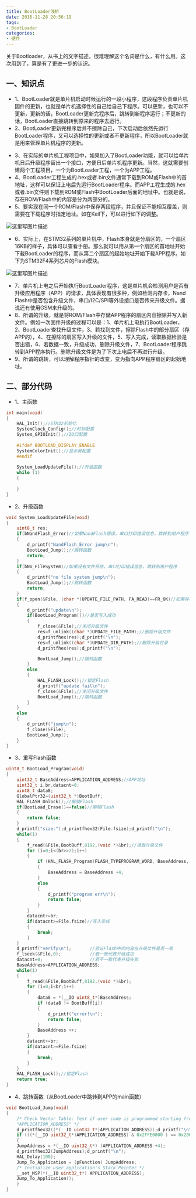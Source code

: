 ```yaml
---
title: BootLoader浅析
date: 2016-11-28 20:56:19
tags:
- BootLoader
categories:
- 硬件
---
```


关于Bootloader，从书上的文字描述，很难理解这个名词是什么，有什么用。这次用到了，算是有了更进一步的认识。

## 一、知识点
- 1、BootLoader就是单片机启动时候运行的一段小程序，这段程序负责单片机固件的更新，也就是单片机选择性的自己给自己下程序。可以更新，也可以不更新，更新的话，BootLoader更新完程序后，跳转到新程序运行；不更新的话，BootLoader直接跳转到原来的程序去运行。
- 2、BootLoader更新完程序后并不擦除自己，下次启动后依然先运行BootLoader程序，又可以选择性的更新或者不更新程序，所以BootLoader就是用来管理单片机程序的更新。

<!-- more -->

- 3、在实际的单片机工程项目中，如果加入了BootLoader功能，就可以给单片机日后升级程序留出一个接口，方便日后单片机程序更新。当然，这就需要创建两个工程项目，一个为BootLoader工程，一个为APP工程。
- 4、BootLoader工程生成的.hex或者.bin文件通常下载到ROM或Flash中的首地址，这样可以保证上电后先运行BootLoader程序。而APP工程生成的.hex或者.bin文件则下载到ROM或Flash中BootLoader后面的地址中。也就是说，存在ROM/Flash中的内容是分为两部分的。
- 5、要实现在同一个ROM/Flash中保存两段程序，并且保证不能相互覆盖，则需要在下载程序时指定地址。如在Keil下，可以进行如下的调整。

![这里写图片描述](http://img.blog.csdn.net/20161128154143013)

- 6、实际上，在STM32系列的单片机中，Flash本身就是分扇区的，一个扇区16KB的样子，具体可以查看手册。那么就可以用从第一个扇区的首地址开始下载BootLoader的程序，而从第二个扇区的起始地址开始下载APP程序。如下为STM32F4系列芯片的Flash模块。

![这里写图片描述](http://img.blog.csdn.net/20161128154224828)

- 7、单片机上电之后开始执行BootLoader程序，这是单片机会检测用户是否有升级应用程序（APP）的请求，具体表现有很多种，例如检测内存卡，Nand Flash中是否包含升级文件，串口/I2C/SPI等外设接口是否传来升级文件。据说还有使用GSM来升级的。
- 8、所谓的升级，就是将ROM/Flash中存储APP程序的扇区内容擦除并写入新文件。例如一次固件升级的过程可以是：1、单片机上电执行BootLoader，2、BootLoader查找升级文件，3、若找到文件，擦除Flash中的部分扇区（存APP的），4、在擦除的扇区写入升级的文件，5、写入完成，读取数据检验是否出错，6、若数据一致，升级成功，删除升级文件，7、BootLoader程序跳转到APP程序执行。删除升级文件是为了下次上电后不再进行升级。
- 9、所谓的跳转，可以理解程序指针的改变，变为指向APP程序扇区的起始地址。

## 二、部分代码
- 1、主函数

```c
int main(void)
{
	HAL_Init();//STM32初始化
	SystemClock_Config();//时钟配置
	System_GPIOInit();//IO口配置
	
	#ifdef BOOTLOAD_DISPLAY_ENABLE
	SystemColorInit();//显示屏配置
	#endif
	
	System_LoadUpdateFile();//升级函数
	while (1)
	{
		
	}
}
```

- 2、升级函数

```c
void System_LoadUpdateFile(void)
{
	uint8_t res;	
	if(bNandFlash_Error)//如果NandFlash错误，串口打印错误信息，跳转到用户程序
	{
		d_printf("NandFlash_Error jump\n");
		BootLoad_Jump();//跳转函数
		return;
	}
	if(bNo_FileSystem)//如果没有文件系统，串口打印错误信息，跳转到用户程序
	{
		d_printf("no file system jump\n");
		BootLoad_Jump();//跳转函数
		return;
	}
	if(f_open(&File, (char *)UPDATE_FILE_PATH, FA_READ)==FR_OK)//如果存在升级文件，开始执行升级
	{
		d_printf("update\n");
		if(BootLoad_Program())//是否写入成功
		{
			f_close(&File);//关闭升级文件
			res=f_unlink((char *)UPDATE_FILE_PATH);//删除升级文件
			d_printfhex(res);d_printf("\n");
			res=f_unlink((char *)UPDATE_DIR_PATH);//删除升级目录
			d_printfhex(res);d_printf("\n");

			BootLoad_Jump();//跳转函数
		}
		else
		{
			HAL_FLASH_Lock();//锁定Flash
			d_printf("update fail\n");
			f_close(&File);//关闭升级文件
			BootLoad_Jump();//跳转函数
		}		
	}
	else
	{
		d_printf("jump\n");
		f_close(&File);
		BootLoad_Jump();
	}
}
```

- 3、重写Flash函数

```c
uint8_t BootLoad_Program(void)
{
	uint32_t BaseAddress=APPLICATION_ADDRESS;//APP地址
	uint32_t i,br,datacnt=0;
	uint8_t data8;
	GlobalPtr32=(uint32_t *)BootBuff;
	HAL_FLASH_Unlock();//解锁Flash
	if(BootLoad_Erase()==false)//擦除Flash
	{
		return false;
	}
	d_printf("size:");d_printfhex32(File.fsize);d_printf("\n");
	while(1)
	{
		f_read(&File,BootBuff,8192,(void *)&br);//读取升级文件
		for (i=0;i<(br>>2);i++)
		{
			if (HAL_FLASH_Program(FLASH_TYPEPROGRAM_WORD, BaseAddress, GlobalPtr32[i]) == HAL_OK)//写入升级文件
			{
				BaseAddress = BaseAddress +4;
			}
			else
			{ 
				d_printf("program err\n");
				return false;
			}
		}
		datacnt+=br;
		if(datacnt>=File.fsize)//写入完成
		{
			break;
		}
	}
	d_printf("verify\n");		//验证Flash中的内容与升级文件是否一致
	f_lseek(&File,0);			//若一致代表升级成功
	datacnt=0;					//若不一致代表升级失败
	BaseAddress=APPLICATION_ADDRESS;
	while(1)
	{
		f_read(&File,BootBuff,8192,(void *)&br);
		for (i=0;i<br;i++)
		{
			data8 = *(__IO uint8_t*)BaseAddress;
			if (data8 != BootBuff[i])
			{
				d_printf("error!\n");
				return false;
			}
			BaseAddress ++;
		}
		datacnt+=br;
		if(datacnt>=File.fsize)
		{
			break;
		}
	}
	HAL_FLASH_Lock();//锁定Flash
	return true;
}
```

- 4、跳转函数（从BootLoader中跳转到APP的main函数）

```c
void BootLoad_Jump(void)
{
	/* Check Vector Table: Test if user code is programmed starting from address 
	"APPLICATION_ADDRESS" */
	d_printfhex32((*(__IO uint32_t*)APPLICATION_ADDRESS));d_printf("\n");
	if (((*(__IO uint32_t*)APPLICATION_ADDRESS) & 0x2FFE0000 ) == 0x20000000)
	{
	JumpAddress = *(__IO uint32_t*) (APPLICATION_ADDRESS +4);
	d_printfhex32(JumpAddress);d_printf("\n");
	HAL_Delay(100);
	Jump_To_Application = (pFunction) JumpAddress;
	/* Initialize user application's Stack Pointer */
	__set_MSP(*(__IO uint32_t*) APPLICATION_ADDRESS);
	Jump_To_Application();
	}
}
```
